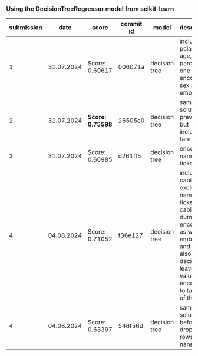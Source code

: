 ### Using the DecisionTreeRegressor model from scikit-learn
| submission | date | score | commit id | model | description |
|------------|------|-------|----------|--------|-------------|
| 1 | 31.07.2024 | Score: 0.69617 | 006071a | decision tree | included id, pclass, age, sibsp, parch, and one hot encoded sex and embarked
| 2 | 31.07.2024 | **Score: 0.75598** | 26505e0 | decision tree | same solution as previously, but included fare 
| 3 | 31.07.2024 | Score: 0.66985 | d261ff5 | decision tree | encoded names and tickets
| 4 | 04.08.2024 | Score: 0.71052 | f36e127 | decision tree | included cabins excluded names and tickets, cabins are dummy encoded, as well as embarked, and Sex, also I decided to leave nan values for encoding to take care of them
| 4 | 04.08.2024 | Score: 0.63397 | 546f56d | decision tree | same solution as before, but dropped rows with nans
